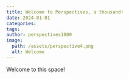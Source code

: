 ```yaml
---
title: Welcome to Perspectives, a thousand!
date: 2024-01-01
categories:
tags:
author: perspectives1000
image:
  path: /assets/perspective4.png
  alt: Welcome
---
```



Welcome to this space!
